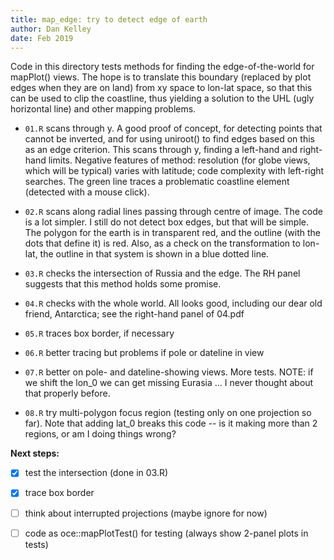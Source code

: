 ```yaml
---
title: map_edge: try to detect edge of earth
author: Dan Kelley
date: Feb 2019
---
```


Code in this directory tests methods for finding the edge-of-the-world for
mapPlot() views. The hope is to translate this boundary (replaced by plot edges
when they are on land) from xy space to lon-lat space, so that this can be used
to clip the coastline, thus yielding a solution to the UHL (ugly horizontal
line) and other mapping problems.

* `01.R` scans through y. A good proof of concept, for detecting points that
  cannot be inverted, and for using uniroot() to find edges based on this as an
edge criterion. This scans through y, finding a left-hand and right-hand
limits. Negative features of method: resolution (for globe views, which will be
typical) varies with latitude; code complexity with left-right searches. The
green line traces a problematic coastline element (detected with a mouse
click).

* `02.R` scans along radial lines passing through centre of image. The code is
  a lot simpler. I still do not detect box edges, but that will be simple. The
polygon for the earth is in transparent red, and the outline (with the dots
that define it) is red. Also, as a check on the transformation to lon-lat, the
outline in that system is shown in a blue dotted line.

* `03.R` checks the intersection of Russia and the edge. The RH panel suggests
  that this method holds some promise.

* `04.R` checks with the whole world. All looks good, including our dear old
  friend, Antarctica; see the right-hand panel of 04.pdf

* `05.R` traces box border, if necessary

* `06.R` better tracing but problems if pole or dateline in view

* `07.R` better on pole- and dateline-showing views. More tests. NOTE: if we
  shift the lon_0 we can get missing Eurasia ... I never thought about that
properly before.

* `08.R` try multi-polygon focus region (testing only on one projection so
  far). Note that adding lat_0 breaks this code -- is it making more than 2
regions, or am I doing things wrong?

**Next steps:**
- [x] test the intersection (done in 03.R)
- [x] trace box border
- [ ] think about interrupted projections (maybe ignore for now)
- [ ] code as oce::mapPlotTest() for testing (always show 2-panel plots in tests)



